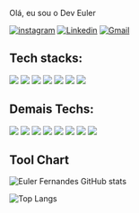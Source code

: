 Olá, eu sou o Dev Euler

[![instagram](https://img.shields.io/badge/Instagram-E4405F?style=for-the-badge&logo=instagram&logoColor=white
)](https://www.instagram.com/_eulerfernandes?igsh=Nm5maHFjaGU1eDA2&utm_source=qr)
[![Linkedin](https://img.shields.io/badge/LinkedIn-0077B5?style=for-the-badge&logo=linkedin&logoColor=white)](https://www.linkedin.com/in/euler-fernandes-1a9823188/)
[![Gmail](https://img.shields.io/badge/Gmail-D14836?style=for-the-badge&logo=gmail&logoColor=white
)](eulerfernandes0@gmail.com)




## Tech stacks:
![](https://img.shields.io/badge/HTML5-E34F26?style=for-the-badge&logo=html5&logoColor=white
)
![](https://img.shields.io/badge/CSS3-1572B6?style=for-the-badge&logo=css3&logoColor=white)
![](https://img.shields.io/badge/JavaScript-F7DF1E?style=for-the-badge&logo=javascript&logoColor=black)
![](https://img.shields.io/badge/Node.js-43853D?style=for-the-badge&logo=node.js&logoColor=white
)
![](https://img.shields.io/badge/React-20232A?style=for-the-badge&logo=react&logoColor=61DAFB
)
![](    https://img.shields.io/badge/Express.js-404D59?style=for-the-badge)
![](https://img.shields.io/badge/TypeScript-007ACC?style=for-the-badge&logo=typescript&logoColor=white
)

## Demais Techs:
![](https://img.shields.io/badge/Netlify-00C7B7?style=for-the-badge&logo=netlify&logoColor=white
)
![](https://img.shields.io/badge/Microsoft_Excel-217346?style=for-the-badge&logo=microsoft-excel&logoColor=white
)
![](https://img.shields.io/badge/Bootstrap-563D7C?style=for-the-badge&logo=bootstrap&logoColor=white
)
![](https://img.shields.io/badge/Canva-%2300C4CC.svg?&style=for-the-badge&logo=Canva&logoColor=white
)
![](https://img.shields.io/badge/Figma-F24E1E?style=for-the-badge&logo=figma&logoColor=white
)
![](https://img.shields.io/badge/gimp-5C5543?style=for-the-badge&logo=gimp&logoColor=white
)
![](https://img.shields.io/badge/GIT-E44C30?style=for-the-badge&logo=git&logoColor=white
)
![](https://img.shields.io/badge/powershell-5391FE?style=for-the-badge&logo=powershell&logoColor=white
)

## Tool Chart

![Euler Fernandes GitHub stats](https://github-readme-stats.vercel.app/api?username=eulerfernandes&show_icons=true&theme=highcontrast)

![Top Langs](https://github-readme-stats.vercel.app/api/top-langs/?username=eulerfernandes&layout=compact)
